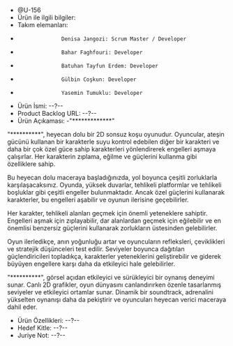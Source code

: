 - @U-156
- Ürün ile ilgili bilgiler: 
- Takım elemanları: 
-                   Denisa Jangozi: Scrum Master / Developer
-                   Bahar Faghfouri: Developer
-                   Batuhan Tayfun Erdem: Developer
-                   Gülbin Coşkun: Developer
-                   Yasemin Tumuklu: Developer
- Ürün İsmi: --?--
- Product Backlog URL: --?--
- Ürün Açıkaması: 
-"*************"

"**********", heyecan dolu bir 2D sonsuz koşu oyunudur. Oyuncular, ateşin gücünü kullanan bir karakterle suyu kontrol edebilen diğer bir karakteri ve daha bir çok özel güce sahip karakterleri yönlendirerek engelleri aşmaya çalışırlar. Her karakterin zıplama, eğilme ve güçlerini kullanma gibi özelliklere sahip.

Bu heyecan dolu maceraya başladığınızda, yol boyunca çeşitli zorluklarla karşılaşacaksınız. Oyunda, yüksek duvarlar, tehlikeli platformlar ve tehlikeli boşluklar gibi çeşitli engeller bulunmaktadır. Ancak özel güçlerini kullanarak karakterler, bu engelleri aşabilir ve oyunun ilerisine geçebilirler.

Her karakter, tehlikeli alanları geçmek için önemli yeteneklere sahiptir. Engelleri aşmak için zıplayabilir, dar alanlardan geçmek için eğilebilir ve en önemlisi benzersiz güçlerini kullanarak zorlukların üstesinden gelebilirler.

Oyun ilerledikçe, anın yoğunluğu artar ve oyuncuların refleksleri, çeviklikleri ve stratejik düşünceleri test edilir. Seviyeler boyunca dağıtılan güçlendiricileri topladıkça, karakterler yeteneklerini geliştirebilir ve giderek büyüyen engellere karşı daha da etkileyici hale gelebilirler.

"**********", görsel açıdan etkileyici ve sürükleyici bir oynanış deneyimi sunar. Canlı 2D grafikler, oyun dünyasını canlandırırken özenle tasarlanmış seviyeler ve etkileyici ortamlar sunar. Dinamik bir soundtrack, adrenalini yükselten oynanışı daha da pekiştirir ve oyuncuları heyecan verici maceraya dahil eder.

- Ürün Özellikleri: --?--
- Hedef Kitle: --?--
- Juriye Not: --?--
